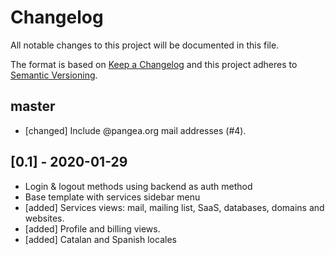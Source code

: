 # Changelog
All notable changes to this project will be documented in this file.

The format is based on [Keep a Changelog](http://keepachangelog.com/en/1.0.0/)
and this project adheres to [Semantic Versioning](http://semver.org/spec/v2.0.0.html).

## master
- [changed] Include @pangea.org mail addresses (#4).

## [0.1] - 2020-01-29
- Login & logout methods using backend as auth method
- Base template with services sidebar menu
- [added] Services views: mail, mailing list, SaaS, databases, domains and websites.
- [added] Profile and billing views.
- [added] Catalan and Spanish locales

